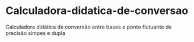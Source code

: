 # Calculadora-didatica-de-conversao
Calculadora didática de conversão entre bases e ponto flutuante de precisão simpes e dupla

